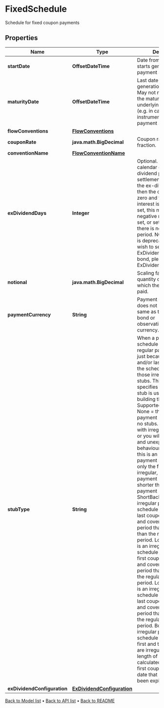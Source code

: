 

# FixedSchedule

Schedule for fixed coupon payments

## Properties

| Name | Type | Description | Notes |
|------------ | ------------- | ------------- | -------------|
|**startDate** | **OffsetDateTime** | Date from which LUSID starts generating the payment schedule. |  |
|**maturityDate** | **OffsetDateTime** | Last date of the payment generation schedule. May not necessarily be the maturity date of the underlying instrument (e.g. in case the instrument has multiple payment schedules). |  |
|**flowConventions** | [**FlowConventions**](FlowConventions.md) |  |  [optional] |
|**couponRate** | **java.math.BigDecimal** | Coupon rate given as a fraction. |  [optional] |
|**conventionName** | [**FlowConventionName**](FlowConventionName.md) |  |  [optional] |
|**exDividendDays** | **Integer** | Optional. Number of calendar days in the ex-dividend period. If the settlement date falls in the ex-dividend period then the coupon paid is zero and the accrued interest is negative. If set, this must be a non-negative number. If not set, or set to 0, then there is no ex-dividend period.   NOTE: This field is deprecated. If you wish to set the ExDividendDays on a bond, please use the ExDividendConfiguration. |  [optional] |
|**notional** | **java.math.BigDecimal** | Scaling factor, the quantity outstanding on which the rate will be paid. |  [optional] |
|**paymentCurrency** | **String** | Payment currency. This does not have to be the same as the nominal bond or observation/reset currency. |  |
|**stubType** | **String** | When a payment schedule doesn&#39;t have regular payment intervals just because of the first and/or last coupons of the schedule, we call those irregular coupons stubs. This configuration specifies what type of stub is used when building the schedule Supported values are: None &#x3D; this is a regular payment schedule with no stubs. DO NOT use it with irregular schedules or you will get incorrect and unexpected behaviour. ShortFront &#x3D; this is an irregular payment schedule where only the first coupon is irregular, and covers a payment period that is shorter than the regular payment period. ShortBack &#x3D; this is an irregular payment schedule where only the last coupon is irregular, and covers a payment period that is shorter than the regular payment period. LongFront &#x3D; this is an irregular payment schedule where only the first coupon is irregular, and covers a payment period that is longer than the regular payment period. LongBack &#x3D; this is an irregular payment schedule where only the last coupon is irregular, and covers a payment period that is longer than the regular payment period. Both &#x3D; this is an irregular payment schedule where both the first and the last coupons are irregular, and the length of these periods is calculated based on the first coupon payment date that should have been explicitly set. |  [optional] |
|**exDividendConfiguration** | [**ExDividendConfiguration**](ExDividendConfiguration.md) |  |  [optional] |



[Back to Model list](../README.md#documentation-for-models) &#8226; [Back to API list](../README.md#documentation-for-api-endpoints) &#8226; [Back to README](../README.md)


